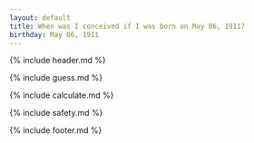 ```yaml
---
layout: default
title: When was I conceived if I was born on May 06, 1911?
birthday: May 06, 1911
---
```


{% include header.md %}

{% include guess.md %}

{% include calculate.md %}

{% include safety.md %}

{% include footer.md %}



